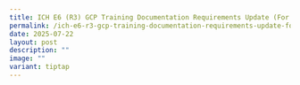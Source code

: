 ```yaml
---
title: ICH E6 (R3) GCP Training Documentation Requirements Update (For NHG Health)
permalink: /ich-e6-r3-gcp-training-documentation-requirements-update-for-nhg-health/
date: 2025-07-22
layout: post
description: ""
image: ""
variant: tiptap
---
```

